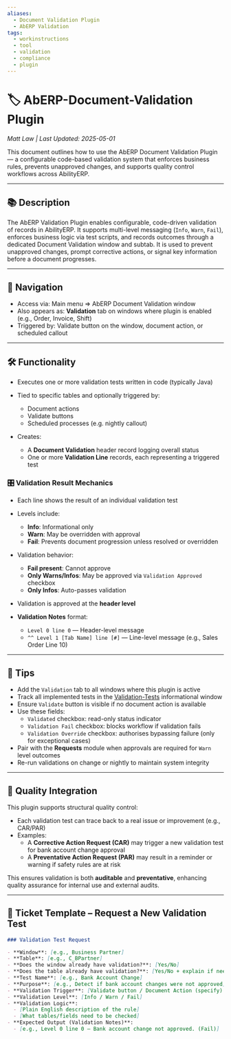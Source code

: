 ```yaml
---
aliases:
  - Document Validation Plugin
  - AbERP Validation
tags:
  - workinstructions
  - tool
  - validation
  - compliance
  - plugin
---
```


# 🏷️ AbERP-Document-Validation Plugin

*Matt Law | Last Updated: 2025-05-01*

This document outlines how to use the AbERP Document Validation Plugin — a configurable code-based validation system that enforces business rules, prevents unapproved changes, and supports quality control workflows across AbilityERP.

---

## 📚 Description  
The AbERP Validation Plugin enables configurable, code-driven validation of records in AbilityERP. It supports multi-level messaging (`Info`, `Warn`, `Fail`), enforces business logic via test scripts, and records outcomes through a dedicated Document Validation window and subtab. It is used to prevent unapproved changes, prompt corrective actions, or signal key information before a document progresses.

---

## 🧭 Navigation  
- Access via: Main menu => AbERP Document Validation window  
- Also appears as: **Validation** tab on windows where plugin is enabled (e.g., Order, Invoice, Shift)  
- Triggered by: Validate button on the window, document action, or scheduled callout

---

## 🛠️ Functionality  
- Executes one or more validation tests written in code (typically Java)  
- Tied to specific tables and optionally triggered by:
  - Document actions  
  - Validate buttons  
  - Scheduled processes (e.g. nightly callout)  

- Creates:
  - A **Document Validation** header record logging overall status
  - One or more **Validation Line** records, each representing a triggered test

### 🎛️ Validation Result Mechanics  
- Each line shows the result of an individual validation test  
- Levels include:
  - **Info**: Informational only
  - **Warn**: May be overridden with approval
  - **Fail**: Prevents document progression unless resolved or overridden

- Validation behavior:
  - **Fail present**: Cannot approve
  - **Only Warns/Infos**: May be approved via `Validation Approved` checkbox
  - **Only Infos**: Auto-passes validation

- Validation is approved at the **header level**  
- **Validation Notes** format:
  - `Level 0 line 0` — Header-level message  
  - `^^ Level 1 [Tab Name] line [#]` — Line-level message (e.g., Sales Order Line 10)

---

## 🎯 Tips  
- Add the `Validation` tab to all windows where this plugin is active  
- Track all implemented tests in the [Validation-Tests](Validation-Tests.md) informational window  
- Ensure `Validate` button is visible if no document action is available  
- Use these fields:
  - `Validated` checkbox: read-only status indicator
  - `Validation Fail` checkbox: blocks workflow if validation fails
  - `Validation Override` checkbox: authorises bypassing failure (only for exceptional cases)  
- Pair with the **Requests** module when approvals are required for `Warn` level outcomes  
- Re-run validations on change or nightly to maintain system integrity

---

## 🧠 Quality Integration  
This plugin supports structural quality control:

- Each validation test can trace back to a real issue or improvement (e.g., CAR/PAR)
- Examples:
  - A **Corrective Action Request (CAR)** may trigger a new validation test for bank account change approval
  - A **Preventative Action Request (PAR)** may result in a reminder or warning if safety rules are at risk

This ensures validation is both **auditable** and **preventative**, enhancing quality assurance for internal use and external audits.

---

## 📝 Ticket Template – Request a New Validation Test

```markdown
### Validation Test Request

- **Window**: [e.g., Business Partner]
- **Table**: [e.g., C_BPartner]
- **Does the window already have validation?**: [Yes/No]
- **Does the table already have validation?**: [Yes/No + explain if needed]
- **Test Name**: [e.g., Bank Account Change]
- **Purpose**: [e.g., Detect if bank account changes were not approved]
- **Validation Trigger**: [Validate button / Document Action (specify) / Scheduled callout]
- **Validation Level**: [Info / Warn / Fail]
- **Validation Logic**:
  - [Plain English description of the rule]
  - [What tables/fields need to be checked]
- **Expected Output (Validation Notes)**:
  - [e.g., Level 0 line 0 – Bank account change not approved. (Fail)]
